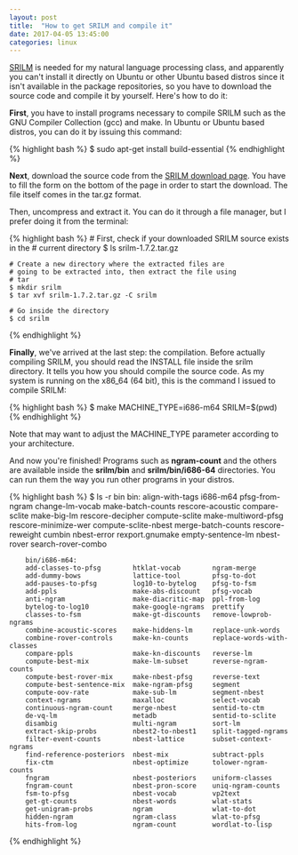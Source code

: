 ```yaml
---
layout: post
title:  "How to get SRILM and compile it"
date: 2017-04-05 13:45:00
categories: linux
---
```


[SRILM](http://www.speech.sri.com/projects/srilm/ "SRILM") is needed for my natural language processing class, and apparently
you can't install it directly on Ubuntu or other Ubuntu based distros since
it isn't available in the package repositories, so you have to download the
source code and compile it by yourself. Here's how to do it:

__First__, you have to install programs necessary to compile SRILM such as the GNU Compiler Collection (gcc) and make. In Ubuntu or
Ubuntu based distros, you can do it by issuing this command:

{% highlight bash %}
	$ sudo apt-get install build-essential
{% endhighlight %}

__Next__, download the source code from the [SRILM download page](http://www.speech.sri.com/projects/srilm/download.html "SRILM download"). You have to fill the form on the bottom of the page in order to start the download. The file itself comes in the tar.gz format.

Then, uncompress and extract it. You can do it through a file manager,
but I prefer doing it from the terminal:

{% highlight bash %}
	# First, check if your downloaded SRILM source exists in the
	# current directory
	$ ls
		srilm-1.7.2.tar.gz

	# Create a new directory where the extracted files are
	# going to be extracted into, then extract the file using
	# tar
	$ mkdir srilm
	$ tar xvf srilm-1.7.2.tar.gz -C srilm

	# Go inside the directory
	$ cd srilm
{% endhighlight %}

__Finally__, we've arrived at the last step: the compilation. Before actually 
compiling SRILM, you should read the INSTALL file inside the srilm directory. It 
tells you how you should compile the source code. As my system is running on the x86_64 (64 bit), this is the command I issued to compile SRILM:

{% highlight bash %}
	$ make MACHINE_TYPE=i686-m64 SRILM=$(pwd)
{% endhighlight %}

Note that may want to adjust the MACHINE_TYPE parameter according to your architecture.

And now you're finished! Programs such as **ngram-count** and the others are available inside the __srilm/bin__ and  __srilm/bin/i686-64__ directories. You can run them the way you run other programs in your distros.

{% highlight bash %}
	$ ls -r bin
		bin:
		align-with-tags       i686-m64             pfsg-from-ngram
		change-lm-vocab       make-batch-counts    rescore-acoustic
		compare-sclite        make-big-lm          rescore-decipher
		compute-sclite        make-multiword-pfsg  rescore-minimize-wer
		compute-sclite-nbest  merge-batch-counts   rescore-reweight
		cumbin                nbest-error          rexport.gnumake
		empty-sentence-lm     nbest-rover          search-rover-combo

		bin/i686-m64:
		add-classes-to-pfsg        htklat-vocab        ngram-merge
		add-dummy-bows             lattice-tool        pfsg-to-dot
		add-pauses-to-pfsg         log10-to-bytelog    pfsg-to-fsm
		add-ppls                   make-abs-discount   pfsg-vocab
		anti-ngram                 make-diacritic-map  ppl-from-log
		bytelog-to-log10           make-google-ngrams  prettify
		classes-to-fsm             make-gt-discounts   remove-lowprob-ngrams
		combine-acoustic-scores    make-hiddens-lm     replace-unk-words
		combine-rover-controls     make-kn-counts      replace-words-with-classes
		compare-ppls               make-kn-discounts   reverse-lm
		compute-best-mix           make-lm-subset      reverse-ngram-counts
		compute-best-rover-mix     make-nbest-pfsg     reverse-text
		compute-best-sentence-mix  make-ngram-pfsg     segment
		compute-oov-rate           make-sub-lm         segment-nbest
		context-ngrams             maxalloc            select-vocab
		continuous-ngram-count     merge-nbest         sentid-to-ctm
		de-vq-lm                   metadb              sentid-to-sclite
		disambig                   multi-ngram         sort-lm
		extract-skip-probs         nbest2-to-nbest1    split-tagged-ngrams
		filter-event-counts        nbest-lattice       subset-context-ngrams
		find-reference-posteriors  nbest-mix           subtract-ppls
		fix-ctm                    nbest-optimize      tolower-ngram-counts
		fngram                     nbest-posteriors    uniform-classes
		fngram-count               nbest-pron-score    uniq-ngram-counts
		fsm-to-pfsg                nbest-vocab         vp2text
		get-gt-counts              nbest-words         wlat-stats
		get-unigram-probs          ngram               wlat-to-dot
		hidden-ngram               ngram-class         wlat-to-pfsg
		hits-from-log              ngram-count         wordlat-to-lisp
{% endhighlight %}